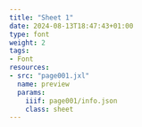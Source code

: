 ```yaml
---
title: "Sheet 1"
date: 2024-08-13T18:47:43+01:00
type: font
weight: 2
tags:
- Font
resources:
- src: "page001.jxl"
  name: preview
  params:
    iiif: page001/info.json
    class: sheet
---
```

